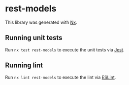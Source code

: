 # rest-models

This library was generated with [Nx](https://nx.dev).

## Running unit tests

Run `nx test rest-models` to execute the unit tests via [Jest](https://jestjs.io).

## Running lint

Run `nx lint rest-models` to execute the lint via [ESLint](https://eslint.org/).
